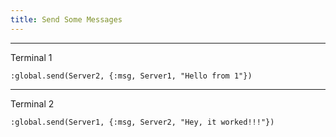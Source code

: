 ```yaml
---
title: Send Some Messages
---
```


--------------------------------------------------------------

Terminal 1
```
:global.send(Server2, {:msg, Server1, "Hello from 1"})
```

--------------------------------------------------------------

Terminal 2
```
:global.send(Server1, {:msg, Server2, "Hey, it worked!!!"})
```
